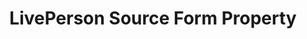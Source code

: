 ---
# -------------------------- #
#     USING THIS TEMPLATE    #
# -------------------------- #

## NEED HELP USING THIS TEMPLATE? SEE:
## https://docs-about-stitch-docs.netlify.com/reference/connect-templates/destination-form-property/
## FOR INSTRUCTIONS & REFERENCE INFO


# -------------------------- #
#        CONTENT TYPE        #
# -------------------------- #

product-type: "connect"
content-type: "api-form"
form-type: "source"
key: "source-form-properties-liveperson-object"


# -------------------------- #
#        OBJECT INFO         #
# -------------------------- #

title: "LivePerson Source Form Property"
api-type: "platform.liveperson"
display-name: "LivePerson"

source-type: "saas"
docs-name: "liveperson"

property-description: |
  the [{{ form-property.display-name }} Data Access API](https://developers.liveperson.com/data-access-api-overview.html){:target="new"}


# -------------------------- #
#      OBJECT ATTRIBUTES     #
# -------------------------- #

uses-start-date: true

object-attributes:
  - name: "access_token"
    type: "string"
    required: true
    description: |
      Your {{ form-property.display-name }} API access token. Refer to the [{{ form-property.display-name }} documentation]({{ doc-link }}) for instructions on creating this credential.
    value: "<{{ form-property.display-name | upcase }}_ACCESS_TOKEN>"

  - name: "access_token_secret"
    type: "string"
    required: true
    description: |
      Your {{ form-property.display-name }} API access token secret. Refer to the [{{ form-property.display-name }} documentation]({{ doc-link }}) for instructions on creating this credential.
    value: "<{{ form-property.display-name | upcase }}_ACCESS_TOKEN_SECRET>"

  - name: "account_id"
    type: "string"
    required: true
    description: |
      Your {{ form-property.display-name }} account ID.
    value: "<{{ form-property.display-name | upcase }}_ACCOUNT_ID>"

  - name: "app_key"
    type: "string"
    required: true
    description: |
      Your {{ form-property.display-name }} API app key. Refer to the [{{ form-property.display-name }} documentation]({{ doc-link }}) for instructions on creating this credential.
    value: "<{{ form-property.display-name | upcase }}_APP_KEY>"

  - name: "app_secret"
    type: "string"
    required: true
    description: |
      Your {{ form-property.display-name }} API app secret. Refer to the [{{ form-property.display-name }} documentation]({{ doc-link }}) for instructions on creating this credential.
    value: "<{{ form-property.display-name | upcase }}_APP_SECRET>"
---